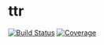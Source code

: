 # ttr

[![Build Status](https://github.com/guosl/ttr.jl/workflows/CI/badge.svg)](https://github.com/guosl/ttr.jl/actions)
[![Coverage](https://codecov.io/gh/guosl/ttr.jl/branch/master/graph/badge.svg)](https://codecov.io/gh/guosl/ttr.jl)
